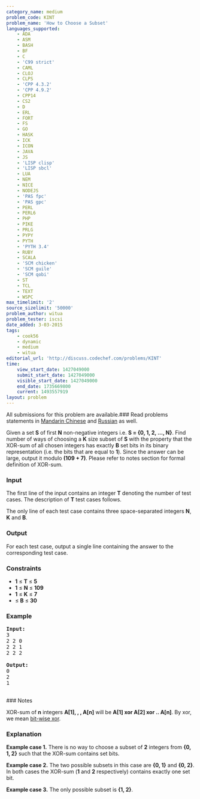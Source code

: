 ```yaml
---
category_name: medium
problem_code: KINT
problem_name: 'How to Choose a Subset'
languages_supported:
    - ADA
    - ASM
    - BASH
    - BF
    - C
    - 'C99 strict'
    - CAML
    - CLOJ
    - CLPS
    - 'CPP 4.3.2'
    - 'CPP 4.9.2'
    - CPP14
    - CS2
    - D
    - ERL
    - FORT
    - FS
    - GO
    - HASK
    - ICK
    - ICON
    - JAVA
    - JS
    - 'LISP clisp'
    - 'LISP sbcl'
    - LUA
    - NEM
    - NICE
    - NODEJS
    - 'PAS fpc'
    - 'PAS gpc'
    - PERL
    - PERL6
    - PHP
    - PIKE
    - PRLG
    - PYPY
    - PYTH
    - 'PYTH 3.4'
    - RUBY
    - SCALA
    - 'SCM chicken'
    - 'SCM guile'
    - 'SCM qobi'
    - ST
    - TCL
    - TEXT
    - WSPC
max_timelimit: '2'
source_sizelimit: '50000'
problem_author: witua
problem_tester: iscsi
date_added: 3-03-2015
tags:
    - cook56
    - dynamic
    - medium
    - witua
editorial_url: 'http://discuss.codechef.com/problems/KINT'
time:
    view_start_date: 1427049000
    submit_start_date: 1427049000
    visible_start_date: 1427049000
    end_date: 1735669800
    current: 1493557919
layout: problem
---
```

All submissions for this problem are available.###  Read problems statements in [Mandarin Chinese](http://www.codechef.com/download/translated/COOK56/mandarin/KINT.pdf) and [Russian](http://www.codechef.com/download/translated/COOK56/russian/KINT.pdf) as well.

Given a set **S** of first **N** non-negative integers i.e. **S = {0, 1, 2, ..., N}**. Find number of ways of choosing a **K** size subset of **S** with the property that the XOR-sum of all chosen integers has exactly **B** set bits in its binary representation (i.e. the bits that are equal to **1**). Since the answer can be large, output it modulo **(109 + 7)**. Please refer to notes section for formal definition of XOR-sum.

### Input

The first line of the input contains an integer **T** denoting the number of test cases. The description of **T** test cases follows.

The only line of each test case contains three space-separated integers **N**, **K** and **B**.

### Output

For each test case, output a single line containing the answer to the corresponding test case.

### Constraints

- **1** ≤ **T** ≤ **5**
- **1** ≤ **N** ≤ **109**
- **1** ≤ **K** ≤ **7**
- ≤ **B** ≤ **30**

### Example

<pre><b>Input:</b>
3
2 2 0
2 2 1
2 2 2

<b>Output:</b>
0
2
1

</pre>### Notes
XOR-sum of **n** integers **A\[1\], , , A\[n\]** will be **A\[1\] xor A\[2\] xor .. A\[n\]**. By xor, we mean [bit-wise xor](http://en.wikipedia.org/wiki/Bitwise_operation#XOR).

### Explanation

**Example case 1.** There is no way to choose a subset of **2** integers from **{0, 1, 2}** such that the XOR-sum contains  set bits.

**Example case 2.** The two possible subsets in this case are **{0, 1}** and **{0, 2}**. In both cases the XOR-sum (**1** and **2** respectively) contains exactly one set bit.

**Example case 3.** The only possible subset is **{1, 2}**.
